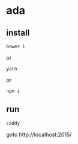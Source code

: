 # ada
## install 

    bower i

or

    yarn
    
or

    npm i


## run

    caddy
    
goto http://localhost:2015/
